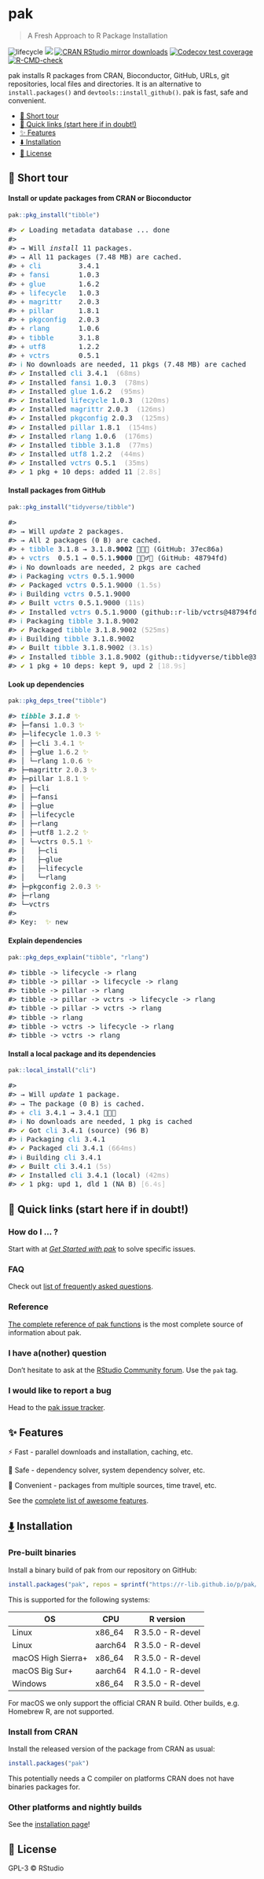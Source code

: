 
# pak

> A Fresh Approach to R Package Installation

<!-- badges: start -->

![lifecycle](https://img.shields.io/badge/lifecycle-experimental-orange.svg) [![](https://www.r-pkg.org/badges/version/pak)](https://cran.r-project.org/package=pak) [![CRAN RStudio mirror downloads](https://cranlogs.r-pkg.org/badges/pak)](https://www.r-pkg.org/pkg/pak) [![Codecov test coverage](https://codecov.io/gh/r-lib/pak/branch/main/graph/badge.svg)](https://app.codecov.io/gh/r-lib/pak?branch=main) [![R-CMD-check](https://github.com/r-lib/pak/actions/workflows/R-CMD-check.yaml/badge.svg)](https://github.com/r-lib/pak/actions/workflows/R-CMD-check.yaml)

<!-- badges: end -->

pak installs R packages from CRAN, Bioconductor, GitHub, URLs, git
repositories, local files and directories. It is an alternative to
`install.packages()` and `devtools::install_github()`. pak is fast, safe and
convenient.

- <a href="#rocket-short-tour" id="toc-rocket-short-tour">:rocket: Short
  tour</a>
- <a href="#link-quick-links-start-here-if-in-doubt"
  id="toc-link-quick-links-start-here-if-in-doubt">:link: Quick links
  (start here if in doubt!)</a>
- <a href="#sparkles-features" id="toc-sparkles-features">:sparkles:
  Features</a>
- <a href="#arrow_down-installation"
  id="toc-arrow_down-installation">:arrow_down: Installation</a>
- <a href="#blue_book-license"
  id="toc-blue_book-license"><strong>:blue_book:</strong> License</a>

<!-- README.md is generated from README.Rmd. Please edit that file -->

## :rocket: Short tour

#### Install or update packages from CRAN or Bioconductor

``` r
pak::pkg_install("tibble")
```

<div class="asciicast"
style="color: #172431;font-family: 'Fira Code',Monaco,Consolas,Menlo,'Bitstream Vera Sans Mono','Powerline Symbols',monospace;line-height: 1.300000">

<pre>
#> <span style="color: #859900;">✔</span> Loading metadata database ... done                                            
#>                                                                                 
#> → Will <span style="font-style: italic;">install</span> 11 packages.                                                     
#> → All 11 packages (7.48 MB) are cached.                                         
#> <span style="color: #525252;">+ </span><span style="color: #268BD2;">cli</span>         3.4.1                                                             
#> <span style="color: #525252;">+ </span><span style="color: #268BD2;">fansi</span>       1.0.3                                                             
#> <span style="color: #525252;">+ </span><span style="color: #268BD2;">glue</span>        1.6.2                                                             
#> <span style="color: #525252;">+ </span><span style="color: #268BD2;">lifecycle</span>   1.0.3                                                             
#> <span style="color: #525252;">+ </span><span style="color: #268BD2;">magrittr</span>    2.0.3                                                             
#> <span style="color: #525252;">+ </span><span style="color: #268BD2;">pillar</span>      1.8.1                                                             
#> <span style="color: #525252;">+ </span><span style="color: #268BD2;">pkgconfig</span>   2.0.3                                                             
#> <span style="color: #525252;">+ </span><span style="color: #268BD2;">rlang</span>       1.0.6                                                             
#> <span style="color: #525252;">+ </span><span style="color: #268BD2;">tibble</span>      3.1.8                                                             
#> <span style="color: #525252;">+ </span><span style="color: #268BD2;">utf8</span>        1.2.2                                                             
#> <span style="color: #525252;">+ </span><span style="color: #268BD2;">vctrs</span>       0.5.1                                                             
#> <span style="color: #2AA198;">ℹ</span> No downloads are needed, 11 pkgs (7.48 MB) are cached                         
#> <span style="color: #859900;">✔</span> Installed <span style="color: #268BD2;">cli</span> 3.4.1  <span style="color: #a3a3a3;">(68ms)</span>                                                   
#> <span style="color: #859900;">✔</span> Installed <span style="color: #268BD2;">fansi</span> 1.0.3  <span style="color: #a3a3a3;">(78ms)</span>                                                 
#> <span style="color: #859900;">✔</span> Installed <span style="color: #268BD2;">glue</span> 1.6.2  <span style="color: #a3a3a3;">(95ms)</span>                                                  
#> <span style="color: #859900;">✔</span> Installed <span style="color: #268BD2;">lifecycle</span> 1.0.3  <span style="color: #a3a3a3;">(120ms)</span>                                            
#> <span style="color: #859900;">✔</span> Installed <span style="color: #268BD2;">magrittr</span> 2.0.3  <span style="color: #a3a3a3;">(126ms)</span>                                             
#> <span style="color: #859900;">✔</span> Installed <span style="color: #268BD2;">pkgconfig</span> 2.0.3  <span style="color: #a3a3a3;">(125ms)</span>                                            
#> <span style="color: #859900;">✔</span> Installed <span style="color: #268BD2;">pillar</span> 1.8.1  <span style="color: #a3a3a3;">(154ms)</span>                                               
#> <span style="color: #859900;">✔</span> Installed <span style="color: #268BD2;">rlang</span> 1.0.6  <span style="color: #a3a3a3;">(176ms)</span>                                                
#> <span style="color: #859900;">✔</span> Installed <span style="color: #268BD2;">tibble</span> 3.1.8  <span style="color: #a3a3a3;">(77ms)</span>                                                
#> <span style="color: #859900;">✔</span> Installed <span style="color: #268BD2;">utf8</span> 1.2.2  <span style="color: #a3a3a3;">(44ms)</span>                                                  
#> <span style="color: #859900;">✔</span> Installed <span style="color: #268BD2;">vctrs</span> 0.5.1  <span style="color: #a3a3a3;">(35ms)</span>                                                 
#> <span style="color: #859900;">✔</span> 1 pkg + 10 deps: added 11 <span style="color: #b8b8b8;">[2.8s]</span>                                              
</pre>

</div>

#### Install packages from GitHub

``` r
pak::pkg_install("tidyverse/tibble")
```

<div class="asciicast"
style="color: #172431;font-family: 'Fira Code',Monaco,Consolas,Menlo,'Bitstream Vera Sans Mono','Powerline Symbols',monospace;line-height: 1.300000">

<pre>
#>                                                                                 
#> → Will <span style="font-style: italic;">update</span> 2 packages.                                                       
#> → All 2 packages (0 B) are cached.                                              
#> <span style="color: #525252;">+ </span><span style="color: #268BD2;">tibble</span> 3.1.8 → 3.1.8<span style="font-weight: bold;">.9002</span> 👷🏾🔧 (GitHub: 37ec86a)                               
#> <span style="color: #525252;">+ </span><span style="color: #268BD2;">vctrs</span>  0.5.1 → 0.5.1<span style="font-weight: bold;">.9000</span> 👷🏼‍♂️🔧 (GitHub: 48794fd)                            
#> <span style="color: #2AA198;">ℹ</span> No downloads are needed, 2 pkgs are cached                                    
#> <span style="color: #2AA198;">ℹ</span> Packaging <span style="color: #268BD2;">vctrs</span> 0.5.1.9000                                                    
#> <span style="color: #859900;">✔</span> Packaged <span style="color: #268BD2;">vctrs</span> 0.5.1.9000 <span style="color: #a3a3a3;">(1.5s)</span>                                              
#> <span style="color: #2AA198;">ℹ</span> Building <span style="color: #268BD2;">vctrs</span> 0.5.1.9000                                                     
#> <span style="color: #859900;">✔</span> Built <span style="color: #268BD2;">vctrs</span> 0.5.1.9000 <span style="color: #a3a3a3;">(11s)</span>                                                  
#> <span style="color: #859900;">✔</span> Installed <span style="color: #268BD2;">vctrs</span> 0.5.1.9000 (github::r-lib/vctrs@48794fd) <span style="color: #a3a3a3;">(36ms)</span>               
#> <span style="color: #2AA198;">ℹ</span> Packaging <span style="color: #268BD2;">tibble</span> 3.1.8.9002                                                   
#> <span style="color: #859900;">✔</span> Packaged <span style="color: #268BD2;">tibble</span> 3.1.8.9002 <span style="color: #a3a3a3;">(525ms)</span>                                            
#> <span style="color: #2AA198;">ℹ</span> Building <span style="color: #268BD2;">tibble</span> 3.1.8.9002                                                    
#> <span style="color: #859900;">✔</span> Built <span style="color: #268BD2;">tibble</span> 3.1.8.9002 <span style="color: #a3a3a3;">(3.1s)</span>                                                
#> <span style="color: #859900;">✔</span> Installed <span style="color: #268BD2;">tibble</span> 3.1.8.9002 (github::tidyverse/tibble@37ec86a) <span style="color: #a3a3a3;">(34ms)</span>         
#> <span style="color: #859900;">✔</span> 1 pkg + 10 deps: kept 9, upd 2 <span style="color: #b8b8b8;">[18.9s]</span>                                        
</pre>

</div>

#### Look up dependencies

``` r
pak::pkg_deps_tree("tibble")
```

<div class="asciicast"
style="color: #172431;font-family: 'Fira Code',Monaco,Consolas,Menlo,'Bitstream Vera Sans Mono','Powerline Symbols',monospace;line-height: 1.300000">

<pre>
#> <span style="font-weight: bold;font-style: italic;color: #2AA198;">tibble </span><span style="font-weight: bold;font-style: italic;color: #525252;">3.1.8</span> <span style="color: #859900;">✨</span>                                                                  
#> ├─fansi <span style="color: #525252;">1.0.3</span> <span style="color: #859900;">✨</span>                                                                 
#> ├─lifecycle <span style="color: #525252;">1.0.3</span> <span style="color: #859900;">✨</span>                                                             
#> │ ├─cli <span style="color: #525252;">3.4.1</span> <span style="color: #859900;">✨</span>                                                                 
#> │ ├─glue <span style="color: #525252;">1.6.2</span> <span style="color: #859900;">✨</span>                                                                
#> │ └─rlang <span style="color: #525252;">1.0.6</span> <span style="color: #859900;">✨</span>                                                               
#> ├─magrittr <span style="color: #525252;">2.0.3</span> <span style="color: #859900;">✨</span>                                                              
#> ├─pillar <span style="color: #525252;">1.8.1</span> <span style="color: #859900;">✨</span>                                                                
#> │ ├─cli                                                                         
#> │ ├─fansi                                                                       
#> │ ├─glue                                                                        
#> │ ├─lifecycle                                                                   
#> │ ├─rlang                                                                       
#> │ ├─utf8 <span style="color: #525252;">1.2.2</span> <span style="color: #859900;">✨</span>                                                                
#> │ └─vctrs <span style="color: #525252;">0.5.1</span> <span style="color: #859900;">✨</span>                                                               
#> │   ├─cli                                                                       
#> │   ├─glue                                                                      
#> │   ├─lifecycle                                                                 
#> │   └─rlang                                                                     
#> ├─pkgconfig <span style="color: #525252;">2.0.3</span> <span style="color: #859900;">✨</span>                                                             
#> ├─rlang                                                                         
#> └─vctrs                                                                         
#>                                                                                 
#> Key:  <span style="color: #859900;">✨</span> new                                                                     
</pre>

</div>

#### Explain dependencies

``` r
pak::pkg_deps_explain("tibble", "rlang")
```

<div class="asciicast"
style="color: #172431;font-family: 'Fira Code',Monaco,Consolas,Menlo,'Bitstream Vera Sans Mono','Powerline Symbols',monospace;line-height: 1.300000">

<pre>
#> tibble -&gt; lifecycle -&gt; rlang                                                    
#> tibble -&gt; pillar -&gt; lifecycle -&gt; rlang                                          
#> tibble -&gt; pillar -&gt; rlang                                                       
#> tibble -&gt; pillar -&gt; vctrs -&gt; lifecycle -&gt; rlang                                 
#> tibble -&gt; pillar -&gt; vctrs -&gt; rlang                                              
#> tibble -&gt; rlang                                                                 
#> tibble -&gt; vctrs -&gt; lifecycle -&gt; rlang                                           
#> tibble -&gt; vctrs -&gt; rlang                                                        
</pre>

</div>

#### Install a local package and its dependencies

``` r
pak::local_install("cli")
```

<div class="asciicast"
style="color: #172431;font-family: 'Fira Code',Monaco,Consolas,Menlo,'Bitstream Vera Sans Mono','Powerline Symbols',monospace;line-height: 1.300000">

<pre>
#>                                                                                 
#> → Will <span style="font-style: italic;">update</span> 1 package.                                                        
#> → The package (0 B) is cached.                                                  
#> <span style="color: #525252;">+ </span><span style="color: #268BD2;">cli</span> 3.4.1 → 3.4.1 👷🏿🔧                                                         
#> <span style="color: #2AA198;">ℹ</span> No downloads are needed, 1 pkg is cached                                      
#> <span style="color: #859900;">✔</span> Got <span style="color: #268BD2;">cli</span> 3.4.1 (source) (96 B)                                                 
#> <span style="color: #2AA198;">ℹ</span> Packaging <span style="color: #268BD2;">cli</span> 3.4.1                                                           
#> <span style="color: #859900;">✔</span> Packaged <span style="color: #268BD2;">cli</span> 3.4.1 <span style="color: #a3a3a3;">(664ms)</span>                                                    
#> <span style="color: #2AA198;">ℹ</span> Building <span style="color: #268BD2;">cli</span> 3.4.1                                                            
#> <span style="color: #859900;">✔</span> Built <span style="color: #268BD2;">cli</span> 3.4.1 <span style="color: #a3a3a3;">(5s)</span>                                                          
#> <span style="color: #859900;">✔</span> Installed <span style="color: #268BD2;">cli</span> 3.4.1 (local) <span style="color: #a3a3a3;">(42ms)</span>                                            
#> <span style="color: #859900;">✔</span> 1 pkg: upd 1, dld 1 (NA B) <span style="color: #b8b8b8;">[6.4s]</span>                                             
</pre>

</div>

## :link: Quick links (start here if in doubt!)

### How do I … ?

Start with at [*Get
Started with pak*](https://pak.r-lib.org/dev/reference/get-started.html) to
solve specific issues.

### FAQ

Check out [list of frequently asked
questions](https://pak.r-lib.org/dev/reference/faq.html).

### Reference

[The complete reference of pak
functions](https://pak.r-lib.org/dev/reference/) is the most complete
source of information about pak.

### I have a(nother) question

Don’t hesitate to ask at the [RStudio Community
forum](https://community.rstudio.com/). Use the `pak` tag.

### I would like to report a bug

Head to the [pak issue tracker](https://github.com/r-lib/pak/issues).

## :sparkles: Features

:zap: Fast - parallel downloads and installation, caching, etc.

:safety_vest: Safe - dependency solver, system dependency solver, etc.

:convenience_store: Convenient - packages from multiple sources, time
travel, etc.

See the [complete list of awesome
features](https://pak.r-lib.org/dev/reference/features.html).

## [:arrow_down:](https://github.com/r-lib/rig#%EF%B8%8F--installation) Installation

### Pre-built binaries

Install a binary build of pak from our repository on GitHub:

``` r
install.packages("pak", repos = sprintf("https://r-lib.github.io/p/pak/stable/%s/%s/%s", .Platform$pkgType, R.Version()$os, R.Version()$arch))
```

This is supported for the following systems:

| OS                 | CPU     | R version         |
|--------------------|---------|-------------------|
| Linux              | x86_64  | R 3.5.0 - R-devel |
| Linux              | aarch64 | R 3.5.0 - R-devel |
| macOS High Sierra+ | x86_64  | R 3.5.0 - R-devel |
| macOS Big Sur+     | aarch64 | R 4.1.0 - R-devel |
| Windows            | x86_64  | R 3.5.0 - R-devel |

For macOS we only support the official CRAN R build. Other builds, e.g.
Homebrew R, are not supported.

### Install from CRAN

Install the released version of the package from CRAN as usual:

``` r
install.packages("pak")
```

This potentially needs a C compiler on platforms CRAN does not have
binaries packages for.

### Other platforms and nightly builds

See the [installation
page](https://pak.r-lib.org/dev/reference/install.html)!

## **:blue_book:** License

GPL-3 © RStudio
